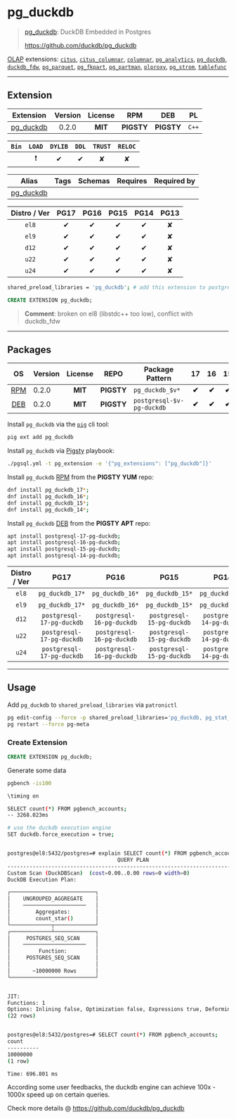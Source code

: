 # pg_duckdb


> [pg_duckdb](https://github.com/duckdb/pg_duckdb): DuckDB Embedded in Postgres
>
> https://github.com/duckdb/pg_duckdb





[OLAP](/olap) extensions: [`citus`](/citus), [`citus_columnar`](/citus_columnar), [`columnar`](/columnar), [`pg_analytics`](/pg_analytics), [`pg_duckdb`](/pg_duckdb), [`duckdb_fdw`](/duckdb_fdw), [`pg_parquet`](/pg_parquet), [`pg_fkpart`](/pg_fkpart), [`pg_partman`](/pg_partman), [`plproxy`](/plproxy), [`pg_strom`](/pg_strom), [`tablefunc`](/tablefunc)


-------
## Extension


| Extension | Version | License | RPM | DEB | PL |
|-----------|:-------:|:-------:|:---:|:---:|:--:|
| [pg_duckdb](https://github.com/duckdb/pg_duckdb) | 0.2.0 | **<span class="tcblue">MIT</span>** | **<span class="tcwarn">PIGSTY</span>** | **<span class="tcwarn">PIGSTY</span>** | `C++` |



| `Bin` | `LOAD` | `DYLIB` | `DDL` | `TRUST` | `RELOC` |
|:-----:|:------:|:-------:|:-----:|:-------:|:-------:|
|  | <span class="tcred">❗</span> | <span class="tcblue">✔</span> | <span class="tcblue">✔</span> | <span class="tcwarn">✘</span> | <span class="tcwarn">✘</span> |



| Alias | Tags | Schemas | Requires | Required by |
|-------|------|---------|----------|-------------|
| [pg_duckdb](/pg_duckdb) |  |  |  |  |



| Distro / Ver | PG17 | PG16 | PG15 | PG14 | PG13 |
|:------------:|:----:|:----:|:----:|:----:|:----:|
| `el8` | <span class="tcblue">✔</span> | <span class="tcblue">✔</span> | <span class="tcblue">✔</span> | <span class="tcblue">✔</span> | <span class="tcred">✘</span> |
| `el9` | <span class="tcblue">✔</span> | <span class="tcblue">✔</span> | <span class="tcblue">✔</span> | <span class="tcblue">✔</span> | <span class="tcred">✘</span> |
| `d12` | <span class="tcblue">✔</span> | <span class="tcblue">✔</span> | <span class="tcblue">✔</span> | <span class="tcblue">✔</span> | <span class="tcred">✘</span> |
| `u22` | <span class="tcblue">✔</span> | <span class="tcblue">✔</span> | <span class="tcblue">✔</span> | <span class="tcblue">✔</span> | <span class="tcred">✘</span> |
| `u24` | <span class="tcblue">✔</span> | <span class="tcblue">✔</span> | <span class="tcblue">✔</span> | <span class="tcblue">✔</span> | <span class="tcred">✘</span> |



```bash
shared_preload_libraries = 'pg_duckdb'; # add this extension to postgresql.conf
```



```sql
CREATE EXTENSION pg_duckdb;
```
> **Comment**: broken on el8 (libstdc++ too low), conflict with duckdb_fdw
-----------


## Packages


| OS | Version | License | REPO | Package Pattern | 17 | 16 | 15 | 14 | 13 | Dependency |
|:--:|---------|:-------:|:----:|-----------------|:--:|:--:|:--:|:--:|:--:|------------|
| [RPM](/rpm) | 0.2.0 | **<span class="tcblue">MIT</span>** | **<span class="tcwarn">PIGSTY</span>** | `pg_duckdb_$v*` | **<span class="tcwarn">✔</span>** | **<span class="tcwarn">✔</span>** | **<span class="tcwarn">✔</span>** | **<span class="tcwarn">✔</span>** |  |  |
| [DEB](/deb) | 0.2.0 | **<span class="tcblue">MIT</span>** | **<span class="tcwarn">PIGSTY</span>** | `postgresql-$v-pg-duckdb` | **<span class="tcwarn">✔</span>** | **<span class="tcwarn">✔</span>** | **<span class="tcwarn">✔</span>** | **<span class="tcwarn">✔</span>** |  |  |



Install `pg_duckdb` via the [`pig`](https://github.com/pgsty/pig) cli tool:

```bash
pig ext add pg_duckdb
```


Install `pg_duckdb` via [Pigsty](https://pigsty.io/docs/pgext/usage/install/) playbook:

```bash
./pgsql.yml -t pg_extension -e '{"pg_extensions": ["pg_duckdb"]}'
```


Install `pg_duckdb` [RPM](/rpm) from the **<span class="tcwarn">PIGSTY</span>** **YUM** repo:

```bash
dnf install pg_duckdb_17*;
dnf install pg_duckdb_16*;
dnf install pg_duckdb_15*;
dnf install pg_duckdb_14*;
```


Install `pg_duckdb` [DEB](/deb) from the **<span class="tcwarn">PIGSTY</span>** **APT** repo:

```bash
apt install postgresql-17-pg-duckdb;
apt install postgresql-16-pg-duckdb;
apt install postgresql-15-pg-duckdb;
apt install postgresql-14-pg-duckdb;
```




| Distro / Ver | PG17 | PG16 | PG15 | PG14 | PG13 |
|:------------:|:----:|:----:|:----:|:----:|:----:|
| `el8` | `pg_duckdb_17*` | `pg_duckdb_16*` | `pg_duckdb_15*` | `pg_duckdb_14*` | <span class="tcred">✘</span> |
| `el9` | `pg_duckdb_17*` | `pg_duckdb_16*` | `pg_duckdb_15*` | `pg_duckdb_14*` | <span class="tcred">✘</span> |
| `d12` | `postgresql-17-pg-duckdb` | `postgresql-16-pg-duckdb` | `postgresql-15-pg-duckdb` | `postgresql-14-pg-duckdb` | <span class="tcred">✘</span> |
| `u22` | `postgresql-17-pg-duckdb` | `postgresql-16-pg-duckdb` | `postgresql-15-pg-duckdb` | `postgresql-14-pg-duckdb` | <span class="tcred">✘</span> |
| `u24` | `postgresql-17-pg-duckdb` | `postgresql-16-pg-duckdb` | `postgresql-15-pg-duckdb` | `postgresql-14-pg-duckdb` | <span class="tcred">✘</span> |





--------

## Usage

Add `pg_duckdb` to `shared_preload_libraries` via `patronictl`

```bash
pg edit-config --force -p shared_preload_libraries='pg_duckdb, pg_stat_statements, auto_explain'
pg restart --force pg-meta
```

### Create Extension

```sql
CREATE EXTENSION pg_duckdb;
```

Generate some data

```bash
pgbench -is100
```


```bash
\timing on

SELECT count(*) FROM pgbench_accounts;
-- 3268.023ms

# use the duckdb execution engine
SET duckdb.force_execution = true;


postgres@el8:5432/postgres=# explain SELECT count(*) FROM pgbench_accounts;
                                   QUERY PLAN
---------------------------------------------------------------------------------
Custom Scan (DuckDBScan)  (cost=0.00..0.00 rows=0 width=0)
DuckDB Execution Plan:

┌───────────────────────────┐
│    UNGROUPED_AGGREGATE    │
│    ────────────────────   │
│        Aggregates:        │
│        count_star()       │
└─────────────┬─────────────┘
┌─────────────┴─────────────┐
│     POSTGRES_SEQ_SCAN     │
│    ────────────────────   │
│         Function:         │
│     POSTGRES_SEQ_SCAN     │
│                           │
│       ~10000000 Rows      │
└───────────────────────────┘


JIT:
Functions: 1
Options: Inlining false, Optimization false, Expressions true, Deforming true
(22 rows)


postgres@el8:5432/postgres=# SELECT count(*) FROM pgbench_accounts;
count
----------
10000000
(1 row)

Time: 696.801 ms
```

According some user feedbacks, the duckdb engine can achieve 100x - 1000x speed up on certain queries.


Check more details @ https://github.com/duckdb/pg_duckdb
